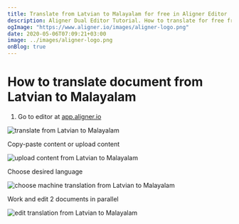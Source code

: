```yaml
---
title: Translate from Latvian to Malayalam for free in Aligner Editor
description: Aligner Dual Editor Tutorial. How to translate for free from Latvian to Malayalam. Aligner is multilingual document management platform. 
ogImage: "https://www.aligner.io/images/aligner-logo.png"
date: 2020-05-06T07:09:21+03:00
image: ../images/aligner-logo.png
onBlog: true
---
```


# How to translate document from Latvian to Malayalam

1. Go to editor at [app.aligner.io](https://app.aligner.io "Aligner App web page")

![translate from Latvian to Malayalam](../aligner-blank-editor.png "translate from Latvian to Malayalam")

Copy-paste content or upload content

![upload content from Latvian to Malayalam](../aligner-uploaded-document.png "upload content from Latvian to Malayalam")

Choose desired language

![choose machine translation from Latvian to Malayalam](../aligner-language-dropdown.png "choose machine translation from Latvian to Malayalam")

Work and edit 2 documents in parallel

![edit translation from Latvian to Malayalam](../aligner-double-sitded-editor.png "edit translation from Latvian to Malayalam")


